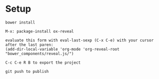 # Setup

    bower install

    M-x: package-install ox-reveal

    evaluate this form with eval-last-sexp (C-x C-e) with your cursor after the last paren:
    (add-dir-local-variable 'org-mode 'org-reveal-root "bower_components/reveal.js/")

    C-c C-e R B to export the project

    git push to publish
